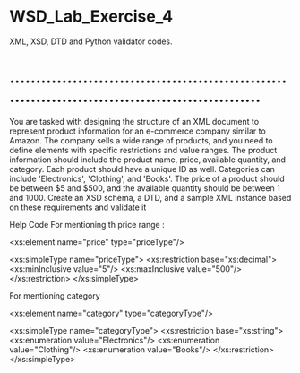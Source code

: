 # WSD_Lab_Exercise_4
XML, XSD, DTD and Python validator codes.
# .....................................................................................................
You are tasked with designing the structure of an XML document to represent product information for an e-commerce company similar to Amazon. The company sells a wide range of products, and you need to define elements with specific restrictions and value ranges. The product information should include the product name, price, available quantity, and category. Each product should have a unique ID as well. Categories can include 'Electronics', 'Clothing', and 'Books'. The price of a product should be between $5 and $500, and the available quantity should be between 1 and 1000. Create an XSD schema, a DTD, and a sample XML instance based on these requirements  and validate it


Help Code
For mentioning th price range :

<xs:element name="price" type="priceType"/>

<xs:simpleType name="priceType">
    <xs:restriction base="xs:decimal">
      <xs:minInclusive value="5"/>
      <xs:maxInclusive value="500"/>
    </xs:restriction>
  </xs:simpleType>


For mentioning category

<xs:element name="category" type="categoryType"/>

<xs:simpleType name="categoryType">
    <xs:restriction base="xs:string">
      <xs:enumeration value="Electronics"/>
      <xs:enumeration value="Clothing"/>
      <xs:enumeration value="Books"/>
    </xs:restriction>
  </xs:simpleType>
